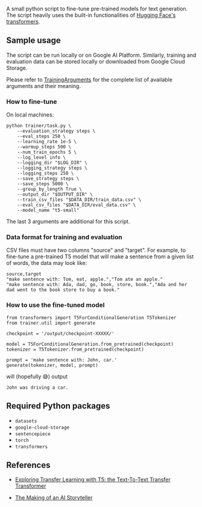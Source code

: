 A small python script to fine-tune pre-trained models for text generation. The script heavily uses the built-in functionalities of [Hugging Face's transformers](https://huggingface.co).

## Sample usage

The script can be run locally or on Google AI Platform.
Similarly, training and evaluation data can be stored locally or downloaded from Google Cloud Storage.

Please refer to
[TrainingArguments](https://huggingface.co/transformers/_modules/transformers/training_args.html)
for the complete list of available arguments and their meaning.

### How to fine-tune

On local machines:

```
python trainer/task.py \
    --evaluation_strategy steps \
    --eval_steps 250 \
    --learning_rate 1e-5 \
    --warmup_steps 500 \
    --num_train_epochs 5 \
    --log_level info \
    --logging_dir "$LOG_DIR" \
    --logging_strategy steps \
    --logging_steps 250 \
    --save_strategy steps \
    --save_steps 5000 \
    --group_by_length True \
    --output_dir "$OUTPUT_DIR" \
    --train_csv_files "$DATA_DIR/train_data.csv" \
    --eval_csv_files "$DATA_DIR/eval_data.csv" \
    --model_name "t5-small"
```

The last 3 arguments are additional for this script.

### Data format for training and evaluation

CSV files must have two columns "source" and "target". For example,
to fine-tune a pre-trained T5 model that will make a sentence from
a given list of words, the data may look like:

```
source,target
"make sentence with: Tom, eat, apple.","Tom ate an apple."
"make sentence with: Ada, dad, go, book, store, book.","Ada and her dad went to the book store to buy a book."
```

### How to use the fine-tuned model

```
from transformers import T5ForConditionalGeneration T5Tokenizer
from trainer.util import generate

checkpoint = '/output/checkpoint-XXXXX/'

model = T5ForConditionalGeneration.from_pretrained(checkpoint)
tokenizer = T5Tokenizer.from_pretrained(checkpoint)

prompt = 'make sentence with: John, car.'
generate(tokenizer, model, prompt)
```

will (hopefully 😅) output

```
John was driving a car.
```

## Required Python packages

* `datasets`
* `google-cloud-storage`
* `sentencepiece`
* `torch`
* `transformers`

## References

* [Exploring Transfer Learning with T5: the Text-To-Text Transfer Transformer](https://ai.googleblog.com/2020/02/exploring-transfer-learning-with-t5.html)

* [The Making of an AI Storyteller](https://towardsdatascience.com/the-making-of-an-ai-storyteller-c3b8d5a983f5)
